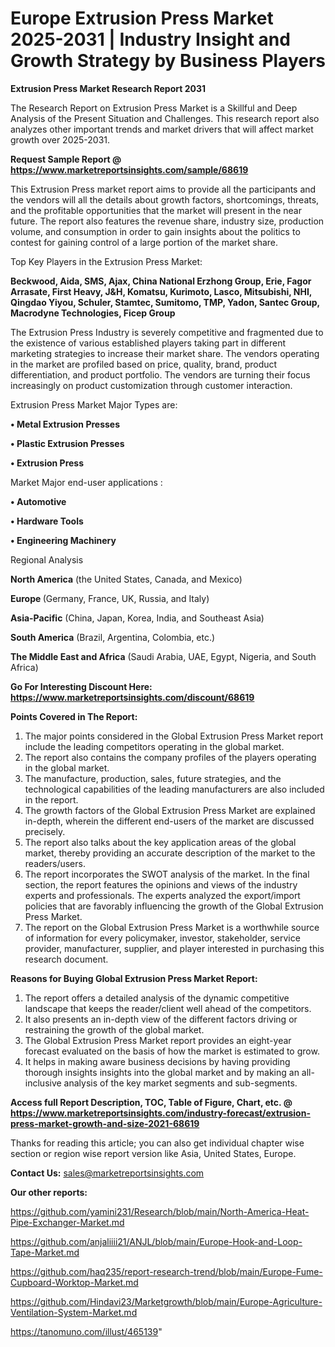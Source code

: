 # Europe Extrusion Press Market 2025-2031 | Industry Insight and Growth Strategy by Business Players

<strong>Extrusion Press Market Research Report 2031</strong>

The Research Report on Extrusion Press Market is a Skillful and Deep Analysis of the Present Situation and Challenges. This research report also analyzes other important trends and market drivers that will affect market growth over 2025-2031.

<strong>Request Sample Report @ <a href=https://www.marketreportsinsights.com/sample/68619>https://www.marketreportsinsights.com/sample/68619</a></strong>

This Extrusion Press market report aims to provide all the participants and the vendors will all the details about growth factors, shortcomings, threats, and the profitable opportunities that the market will present in the near future. The report also features the revenue share, industry size, production volume, and consumption in order to gain insights about the politics to contest for gaining control of a large portion of the market share.

Top Key Players in the Extrusion Press Market:

<strong>Beckwood, Aida, SMS, Ajax, China National Erzhong Group, Erie, Fagor Arrasate, First Heavy, J&H, Komatsu, Kurimoto, Lasco, Mitsubishi, NHI, Qingdao Yiyou, Schuler, Stamtec, Sumitomo, TMP, Yadon, Santec Group, Macrodyne Technologies, Ficep Group</strong>

The Extrusion Press Industry is severely competitive and fragmented due to the existence of various established players taking part in different marketing strategies to increase their market share. The vendors operating in the market are profiled based on price, quality, brand, product differentiation, and product portfolio. The vendors are turning their focus increasingly on product customization through customer interaction.

Extrusion Press Market Major Types are:

<strong>• Metal Extrusion Presses

• Plastic Extrusion Presses

• Extrusion Press</strong>

Market Major end-user applications :

<strong>• Automotive

• Hardware Tools

• Engineering Machinery</strong>

Regional Analysis

</u><strong><b>North America</b></strong> (the United States, Canada, and Mexico)

<strong><b>Europe </b></strong>(Germany, France, UK, Russia, and Italy)

<strong><b>Asia-Pacific</b></strong> (China, Japan, Korea, India, and Southeast Asia)

<strong><b>South America</b></strong> (Brazil, Argentina, Colombia, etc.)

<strong><b>The Middle East and Africa</b></strong> (Saudi Arabia, UAE, Egypt, Nigeria, and South Africa)

<strong>Go For Interesting Discount Here: <a href=https://www.marketreportsinsights.com/discount/68619>https://www.marketreportsinsights.com/discount/68619</a></strong>

<strong>Points Covered in The Report:</strong>
<ol>
  <li>The major points considered in the Global Extrusion Press Market report include the leading competitors operating in the global market.</li>
  <li>The report also contains the company profiles of the players operating in the global market.</li>
  <li>The manufacture, production, sales, future strategies, and the technological capabilities of the leading manufacturers are also included in the report.</li>
  <li>The growth factors of the Global Extrusion Press Market are explained in-depth, wherein the different end-users of the market are discussed precisely.</li>
  <li>The report also talks about the key application areas of the global market, thereby providing an accurate description of the market to the readers/users.</li>
  <li>The report incorporates the SWOT analysis of the market. In the final section, the report features the opinions and views of the industry experts and professionals. The experts analyzed the export/import policies that are favorably influencing the growth of the Global Extrusion Press Market.</li>
  <li>The report on the Global Extrusion Press Market is a worthwhile source of information for every policymaker, investor, stakeholder, service provider, manufacturer, supplier, and player interested in purchasing this research document.</li>
</ol>
<strong>Reasons for Buying Global Extrusion Press Market Report:</strong>

<ol>
  <li>The report offers a detailed analysis of the dynamic competitive landscape that keeps the reader/client well ahead of the competitors.</li>
  <li>It also presents an in-depth view of the different factors driving or restraining the growth of the global market.</li>
  <li>The Global Extrusion Press Market report provides an eight-year forecast evaluated on the basis of how the market is estimated to grow.</li>
  <li>It helps in making aware business decisions by having providing thorough insights insights into the global market and by making an all-inclusive analysis of the key market segments and sub-segments.</li>
</ol>
<strong>Access full Report Description, TOC, Table of Figure, Chart, etc. @ <a href=https://www.marketreportsinsights.com/industry-forecast/extrusion-press-market-growth-and-size-2021-68619>https://www.marketreportsinsights.com/industry-forecast/extrusion-press-market-growth-and-size-2021-68619</a></strong>


Thanks for reading this article; you can also get individual chapter wise section or region wise report version like Asia, United States, Europe.

<strong>Contact Us:</strong>
sales@marketreportsinsights.com

<strong>Our other reports:</strong>

<a href=https://github.com/yamini231/Research/blob/main/North-America-Heat-Pipe-Exchanger-Market.md>https://github.com/yamini231/Research/blob/main/North-America-Heat-Pipe-Exchanger-Market.md</a>

<a href=https://github.com/anjaliiii21/ANJL/blob/main/Europe-Hook-and-Loop-Tape-Market.md>https://github.com/anjaliiii21/ANJL/blob/main/Europe-Hook-and-Loop-Tape-Market.md</a>

<a href=https://github.com/haq235/report-research-trend/blob/main/Europe-Fume-Cupboard-Worktop-Market.md>https://github.com/haq235/report-research-trend/blob/main/Europe-Fume-Cupboard-Worktop-Market.md</a>

<a href=https://github.com/Hindavi23/Marketgrowth/blob/main/Europe-Agriculture-Ventilation-System-Market.md>https://github.com/Hindavi23/Marketgrowth/blob/main/Europe-Agriculture-Ventilation-System-Market.md</a>

<a href=https://tanomuno.com/illust/465139>https://tanomuno.com/illust/465139</a>"
